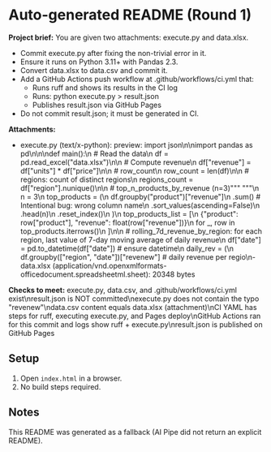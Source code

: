 # Auto-generated README (Round 1)

**Project brief:** You are given two attachments: execute.py and data.xlsx.

- Commit execute.py after fixing the non-trivial error in it.
- Ensure it runs on Python 3.11+ with Pandas 2.3.
- Convert data.xlsx to data.csv and commit it.
- Add a GitHub Actions push workflow at .github/workflows/ci.yml that:
  - Runs ruff and shows its results in the CI log
  - Runs: python execute.py > result.json
  - Publishes result.json via GitHub Pages
- Do not commit result.json; it must be generated in CI.

**Attachments:**
- execute.py (text/x-python): preview: import json\n\nimport pandas as pd\n\n\ndef main():\n    # Read the data\n    df = pd.read_excel("data.xlsx")\n\n    # Compute revenue\n    df["revenue"] = df["units"] * df["price"]\n\n    # row_count\n    row_count = len(df)\n\n    # regions: count of distinct regions\n    regions_count = df["region"].nunique()\n\n    # top_n_products_by_revenue (n=3)"""  """\n    n = 3\n    top_products = (\n        df.groupby("product")["revenue"]\n        .sum()  # Intentional bug: wrong column name\n        .sort_values(ascending=False)\n        .head(n)\n        .reset_index()\n    )\n    top_products_list = [\n        {"product": row["product"], "revenue": float(row["revenue"])}\n        for _, row in top_products.iterrows()\n    ]\n\n    # rolling_7d_revenue_by_region: for each region, last value of 7-day moving average of daily revenue\n    df["date"] = pd.to_datetime(df["date"])  # ensure datetime\n    daily_rev = (\n        df.groupby(["region", "date"])["revenew"]  # daily revenue per regio\n- data.xlsx (application/vnd.openxmlformats-officedocument.spreadsheetml.sheet): 20348 bytes

**Checks to meet:**
execute.py, data.csv, and .github/workflows/ci.yml exist\nresult.json is NOT committed\nexecute.py does not contain the typo "revenew"\ndata.csv content equals data.xlsx (attachment)\nCI YAML has steps for ruff, executing execute.py, and Pages deploy\nGitHub Actions ran for this commit and logs show ruff + execute.py\nresult.json is published on GitHub Pages

## Setup
1. Open `index.html` in a browser.
2. No build steps required.

## Notes
This README was generated as a fallback (AI Pipe did not return an explicit README).
